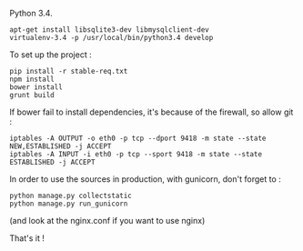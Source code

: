 Python 3.4.
```
apt-get install libsqlite3-dev libmysqlclient-dev
virtualenv-3.4 -p /usr/local/bin/python3.4 develop
```

To set up the project :
```
pip install -r stable-req.txt
npm install
bower install
grunt build
```

If bower fail to install dependencies, it's because of the firewall, so allow git :
```
iptables -A OUTPUT -o eth0 -p tcp --dport 9418 -m state --state NEW,ESTABLISHED -j ACCEPT
iptables -A INPUT -i eth0 -p tcp --sport 9418 -m state --state ESTABLISHED -j ACCEPT
```

In order to use the sources in production, with gunicorn, don't forget to :
```
python manage.py collectstatic
python manage.py run_gunicorn
```
(and look at the nginx.conf if you want to use nginx)

That's it !